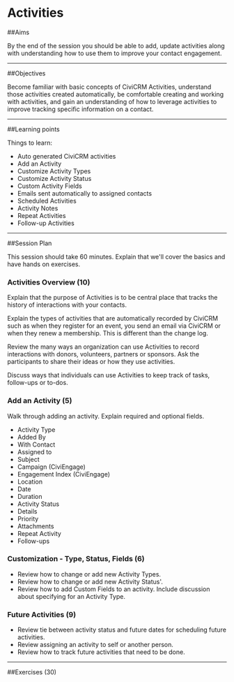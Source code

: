 # Activities

##Aims

By the end of the session you should be able to add, update activities along with understanding how to use them to improve your contact engagement.

---
##Objectives

Become familiar with basic concepts of CiviCRM Activities, understand those activities created automatically, be comfortable creating and working with activities, and gain an understanding of how to leverage activities to improve tracking specific information on a contact.

---
##Learning points

Things to learn:

* Auto generated CiviCRM activities
* Add an Activity
* Customize Activity Types
* Customize Activity Status
* Custom Activity Fields
* Emails sent automatically to assigned contacts
* Scheduled Activities
* Activity Notes
* Repeat Activities
* Follow-up Activities

---
##Session Plan

This session should take 60 minutes. Explain that we'll cover the basics and have hands on exercises.

### Activities Overview (10)

Explain that the purpose of Activities is to be central place that tracks the history of interactions with your contacts.

Explain the types of activities that are automatically recorded by CiviCRM such as when they register for an event, you send an email via CiviCRM or when they renew a membership. This is different than the change log.

Review the many ways an organization can use Activities to record interactions with donors, volunteers, partners or sponsors. Ask the participants to share their ideas or how they use activities.

Discuss ways that individuals can use Activities to keep track of tasks, follow-ups or to-dos.  

### Add an Activity (5)

Walk through adding an activity. Explain required and optional fields.

* Activity Type
* Added By
* With Contact
* Assigned to
* Subject
* Campaign (CiviEngage)
* Engagement Index (CiviEngage)
* Location
* Date
* Duration
* Activity Status
* Details
* Priority
* Attachments
* Repeat Activity
* Follow-ups

### Customization - Type, Status, Fields (6)

* Review how to change or add new Activity Types.
* Review how to change or add new Activity Status'.
* Review how to add Custom Fields to an activity. Include discussion about specifying for an Activity Type.

### Future Activities (9)

* Review tie between activity status and future dates for scheduling future activities.
* Review assigning an activity to self or another person.
* Review how to track future activities that need to be done.

---
##Exercises (30)
